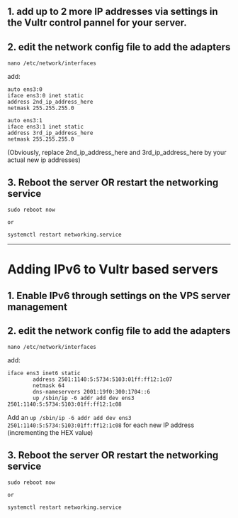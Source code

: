 ## 1. add up to 2 more IP addresses via settings in the Vultr control pannel for your server.

## 2. edit the network config file to add the adapters
```
nano /etc/network/interfaces
```
add:
```
auto ens3:0
iface ens3:0 inet static
address 2nd_ip_address_here
netmask 255.255.255.0

auto ens3:1
iface ens3:1 inet static
address 3rd_ip_address_here
netmask 255.255.255.0
```
(Obviously, replace 2nd_ip_address_here and 3rd_ip_address_here by your actual new ip addresses)

## 3. Reboot the server OR restart the networking service
```
sudo reboot now

or

systemctl restart networking.service
```
____________

# Adding IPv6 to Vultr based servers

## 1. Enable IPv6 through settings on the VPS server management

## 2. edit the network config file to add the adapters
```
nano /etc/network/interfaces
```
add:
```
iface ens3 inet6 static
        address 2501:1140:5:5734:5103:01ff:ff12:1c07
        netmask 64
        dns-nameservers 2001:19f0:300:1704::6
        up /sbin/ip -6 addr add dev ens3 2501:1140:5:5734:5103:01ff:ff12:1c08
```
Add an ` up /sbin/ip -6 addr add dev ens3 2501:1140:5:5734:5103:01ff:ff12:1c08 ` for each new IP address (incrementing the HEX value)

## 3. Reboot the server OR restart the networking service
```
sudo reboot now

or

systemctl restart networking.service
```
